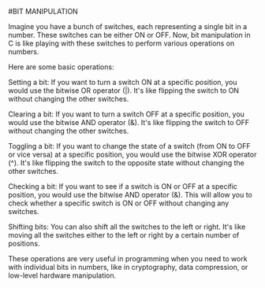 #BIT MANIPULATION

Imagine you have a bunch of switches, each representing a single bit in a number. These switches can be either ON or OFF. Now, bit manipulation in C is like playing with these switches to perform various operations on numbers.

Here are some basic operations:

Setting a bit: If you want to turn a switch ON at a specific position, you would use the bitwise OR operator (|). It's like flipping the switch to ON without changing the other switches.

Clearing a bit: If you want to turn a switch OFF at a specific position, you would use the bitwise AND operator (&). It's like flipping the switch to OFF without changing the other switches.

Toggling a bit: If you want to change the state of a switch (from ON to OFF or vice versa) at a specific position, you would use the bitwise XOR operator (^). It's like flipping the switch to the opposite state without changing the other switches.

Checking a bit: If you want to see if a switch is ON or OFF at a specific position, you would use the bitwise AND operator (&). This will allow you to check whether a specific switch is ON or OFF without changing any switches.

Shifting bits: You can also shift all the switches to the left or right. It's like moving all the switches either to the left or right by a certain number of positions.

These operations are very useful in programming when you need to work with individual bits in numbers, like in cryptography, data compression, or low-level hardware manipulation.
